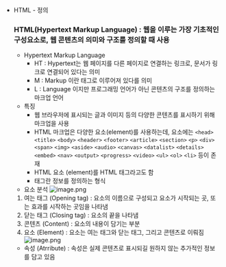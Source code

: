 - HTML - 정의
  ### HTML(Hypertext Markup Language) : 웹을 이루는 가장 기초적인 구성요소로, 웹 콘텐츠의 의미와 구조를 정의할 때 사용
  - Hypertext Markup Language
    - HT : Hypertext는 웹 페이지를 다른 페이지로 연결하는 링크로, 문서가 링크로 연결되어 있다는 의미
    - M : Markup 이란 태그로 이루어져 있다를 의미
    - L : Language 이지만 프로그래밍 언어가 아닌 콘텐츠의 구조를 정의하는 마크업 언어
  - 특징
    - 웹 브라우저에 표시되는 글과 이미지 등의 다양한 콘텐츠를 표시하기 위해 마크업을 사용
    - HTML 마크업은 다양한 요소(element)를 사용하는데, 요소에는 `<head>` `<title>` `<body>` `<header>` `<footer>` `<article>` `<section>` `<p>` `<div>` `<span>` `<img>` `<aside>` `<audio>` `<canvas>` `<datalist>` `<details>` `<embed>` `<nav>` `<output>` `<progress>` `<video>` `<ul>` `<ol>` `<li>` 등이 존재
    - HTML 요소 (element)를 HTML 태그라고도 함
    - 태그란 정보를 정의하는 형식
  - 요소 분석
  ![image.png](https://prod-files-secure.s3.us-west-2.amazonaws.com/29f67a0d-cdfb-41bc-ba0a-5aa0b4aaac8a/aed47c03-1a10-4e30-ba04-ae54e94506b8/image.png)
  1. 여는 태그 (Opening tag) : 요소의 이름으로 구성되고 요소가 시작되는 곳, 또는 효과를 시작하는 곳임을 나타냄
  2. 닫는 태그 (Closing tag) : 요소의 끝을 나타냄
  3. 콘텐츠 (Content) : 요소의 내용이 담기는 부분
  4. 요소 (Element) : 요소는 여는 태그와 닫는 태그, 그리고 콘텐츠로 이뤄짐
  ![image.png](https://prod-files-secure.s3.us-west-2.amazonaws.com/29f67a0d-cdfb-41bc-ba0a-5aa0b4aaac8a/e9b2a02d-20a7-450b-82ef-e4c1cae86811/image.png)
  - 속성 (Atrribute) : 속성은 실제 콘텐츠로 표시되길 원하지 않는 추가적인 정보를 담고 있음
